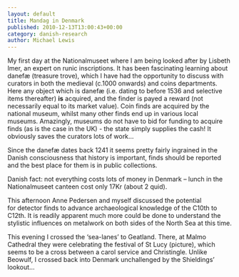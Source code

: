 ```yaml
---
layout: default
title: Mandag in Denmark
published: 2010-12-13T13:00:43+00:00
category: danish-research
author: Michael Lewis
---
```


My first day at the Nationalmuseet where I am being looked after by Lisbeth Imer, an expert on runic inscriptions. It has been fascinating learning about danefæ (treasure trove), which I have had the opportunity to discuss with curators in both the medieval (c.1000 onwards) and coins departments. Here any object which is danefæ (i.e. dating to before 1536 and selective items thereafter) **is** acquired, and the finder is payed a reward (not necessarily equal to its market value). Coin finds are acquired by the national museum, whilst many other finds end up in various local museums. Amazingly, museums do not have to bid for funding to acquire finds (as is the case in the UK) - the state simply supplies the cash! It obviously saves the curators lots of work…

Since the danefæ dates back 1241 it seems pretty fairly ingrained in the Danish consciousness that history is important, finds should be reported and the best place for them is in public collections.

Danish fact: not everything costs lots of money in Denmark – lunch in the Nationalmuseet canteen cost only 17Kr (about 2 quid).

This afternoon Anne Pedersen and myself discussed the potential for detector finds to advance archaeological knowledge of the C10th to C12th. It is readily apparent much more could be done to understand the stylistic influences on metalwork on both sides of the North Sea at this time.

This evening I crossed the ‘sea-lanes’ to Geatland. There, at Malmo Cathedral they were celebrating the festival of St Lucy (picture), which seems to be a cross between a carol service and Christingle. Unlike Beowulf, I crossed back into Denmark unchallenged by the Shieldings’ lookout…
